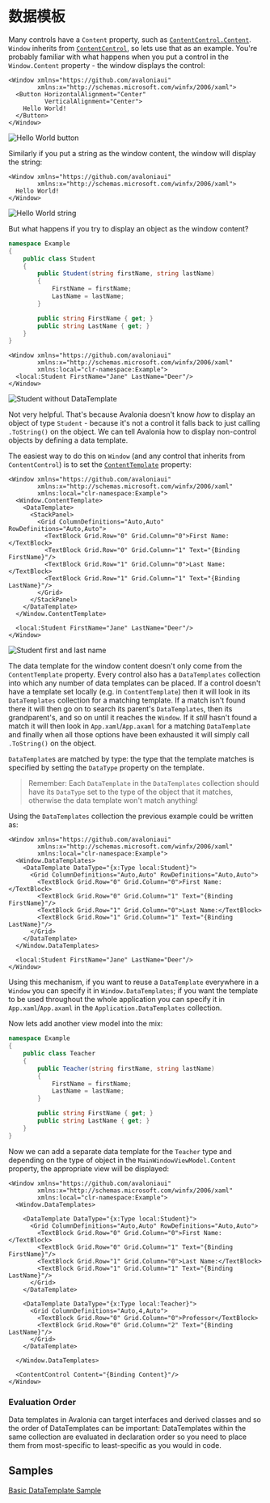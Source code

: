 # 数据模板

Many controls have a `Content` property, such as [`ContentControl.Content`](http://reference.avaloniaui.net/api/Avalonia.Controls/ContentControl/4B02A756). `Window` inherits from [`ContentControl`](https://docs.avaloniaui.net/docs/controls/contentcontrol), so lets use that as an example. You're probably familiar with what happens when you put a control in the `Window.Content` property - the window displays the control:

```markup
<Window xmlns="https://github.com/avaloniaui"
        xmlns:x="http://schemas.microsoft.com/winfx/2006/xaml">
  <Button HorizontalAlignment="Center"
          VerticalAlignment="Center">
    Hello World!
  </Button>
</Window>
```

![Hello World button](../../.gitbook/assets/hello-world-button.png)

Similarly if you put a string as the window content, the window will display the string:

```markup
<Window xmlns="https://github.com/avaloniaui"
        xmlns:x="http://schemas.microsoft.com/winfx/2006/xaml">
  Hello World!
</Window>
```

![Hello World string](../../.gitbook/assets/hello-world-string.png)

But what happens if you try to display an object as the window content?

```csharp
namespace Example
{
    public class Student
    {
        public Student(string firstName, string lastName)
        {
            FirstName = firstName;
            LastName = lastName;
        }

        public string FirstName { get; }
        public string LastName { get; }
    }
}
```

```markup
<Window xmlns="https://github.com/avaloniaui"
        xmlns:x="http://schemas.microsoft.com/winfx/2006/xaml"
        xmlns:local="clr-namespace:Example">
  <local:Student FirstName="Jane" LastName="Deer"/>
</Window>
```

![Student without DataTemplate](../../.gitbook/assets/student-no-datatemplate.png)

Not very helpful. That's because Avalonia doesn't know _how_ to display an object of type `Student` - because it's not a control it falls back to just calling `.ToString()` on the object. We can tell Avalonia how to display non-control objects by defining a data template.

The easiest way to do this on `Window` (and any control that inherits from `ContentControl`) is to set the [`ContentTemplate`](http://reference.avaloniaui.net/api/Avalonia.Controls/ContentControl/7AA9343E) property:

```markup
<Window xmlns="https://github.com/avaloniaui"
        xmlns:x="http://schemas.microsoft.com/winfx/2006/xaml"
        xmlns:local="clr-namespace:Example">
  <Window.ContentTemplate>
    <DataTemplate>
      <StackPanel>
        <Grid ColumnDefinitions="Auto,Auto" RowDefinitions="Auto,Auto">
          <TextBlock Grid.Row="0" Grid.Column="0">First Name:</TextBlock>
          <TextBlock Grid.Row="0" Grid.Column="1" Text="{Binding FirstName}"/>
          <TextBlock Grid.Row="1" Grid.Column="0">Last Name:</TextBlock>
          <TextBlock Grid.Row="1" Grid.Column="1" Text="{Binding LastName}"/>
        </Grid>
      </StackPanel>
    </DataTemplate>
  </Window.ContentTemplate>

  <local:Student FirstName="Jane" LastName="Deer"/>
</Window>
```

![Student first and last name](<../../.gitbook/assets/student-first-last-name (1) (1) (1) (1) (1).png>)

The data template for the window content doesn't only come from the `ContentTemplate` property. Every control also has a `DataTemplates` collection into which any number of data templates can be placed. If a control doesn't have a template set locally (e.g. in `ContentTemplate`) then it will look in its `DataTemplates` collection for a matching template. If a match isn't found there it will then go on to search its parent's `DataTemplates`, then its grandparent's, and so on until it reaches the `Window`. If it _still_ hasn't found a match it will then look in `App.xaml`/`App.axaml` for a matching `DataTemplate` and finally when all those options have been exhausted it will simply call `.ToString()` on the object.

`DataTemplate`s are matched by type: the type that the template matches is specified by setting the `DataType` property on the template.

> Remember: Each `DataTemplate` in the `DataTemplates` collection should have its `DataType` set to the type of the object that it matches, otherwise the data template won't match anything!

Using the `DataTemplates` collection the previous example could be written as:

```markup
<Window xmlns="https://github.com/avaloniaui"
        xmlns:x="http://schemas.microsoft.com/winfx/2006/xaml"
        xmlns:local="clr-namespace:Example">
  <Window.DataTemplates>
    <DataTemplate DataType="{x:Type local:Student}">
      <Grid ColumnDefinitions="Auto,Auto" RowDefinitions="Auto,Auto">
        <TextBlock Grid.Row="0" Grid.Column="0">First Name:</TextBlock>
        <TextBlock Grid.Row="0" Grid.Column="1" Text="{Binding FirstName}"/>
        <TextBlock Grid.Row="1" Grid.Column="0">Last Name:</TextBlock>
        <TextBlock Grid.Row="1" Grid.Column="1" Text="{Binding LastName}"/>
      </Grid>
    </DataTemplate>
  </Window.DataTemplates>

  <local:Student FirstName="Jane" LastName="Deer"/>
</Window>
```

Using this mechanism, if you want to reuse a `DataTemplate` everywhere in a `Window` you can specify it in `Window.DataTemplates`; if you want the template to be used throughout the whole application you can specify it in `App.xaml`/`App.axaml` in the `Application.DataTemplates` collection.

Now lets add another view model into the mix:

```csharp
namespace Example
{
    public class Teacher
    {
        public Teacher(string firstName, string lastName)
        {
            FirstName = firstName;
            LastName = lastName;
        }

        public string FirstName { get; }
        public string LastName { get; }
    }
}
```

Now we can add a separate data template for the `Teacher` type and depending on the type of object in the `MainWindowViewModel.Content` property, the appropriate view will be displayed:

```markup
<Window xmlns="https://github.com/avaloniaui"
        xmlns:x="http://schemas.microsoft.com/winfx/2006/xaml"
        xmlns:local="clr-namespace:Example">
  <Window.DataTemplates>

    <DataTemplate DataType="{x:Type local:Student}">
      <Grid ColumnDefinitions="Auto,Auto" RowDefinitions="Auto,Auto">
        <TextBlock Grid.Row="0" Grid.Column="0">First Name:</TextBlock>
        <TextBlock Grid.Row="0" Grid.Column="1" Text="{Binding FirstName}"/>
        <TextBlock Grid.Row="1" Grid.Column="0">Last Name:</TextBlock>
        <TextBlock Grid.Row="1" Grid.Column="1" Text="{Binding LastName}"/>
      </Grid>
    </DataTemplate>

    <DataTemplate DataType="{x:Type local:Teacher}">
      <Grid ColumnDefinitions="Auto,4,Auto">
        <TextBlock Grid.Row="0" Grid.Column="0">Professor</TextBlock>
        <TextBlock Grid.Row="0" Grid.Column="2" Text="{Binding LastName}"/>
      </Grid>
    </DataTemplate>

  </Window.DataTemplates>

  <ContentControl Content="{Binding Content}"/>
</Window>
```

### Evaluation Order <a href="#evaluation-order" id="evaluation-order"></a>

Data templates in Avalonia can target interfaces and derived classes and so the order of DataTemplates can be important: DataTemplates within the same collection are evaluated in declaration order so you need to place them from most-specific to least-specific as you would in code.

## Samples

[Basic DataTemplate Sample](https://github.com/AvaloniaUI/Avalonia.Samples/tree/main/src/Avalonia.Samples/DataTemplates/BasicDataTemplateSample)
